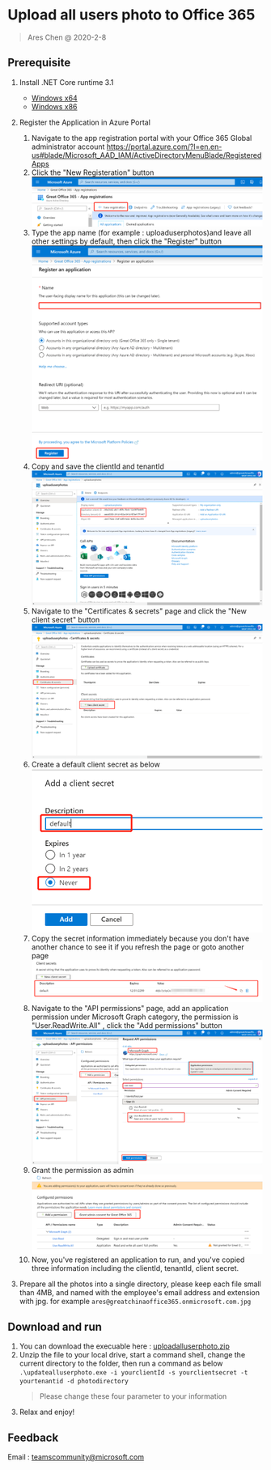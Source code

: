 # Upload all users photo to Office 365
> Ares Chen @ 2020-2-8

## Prerequisite

1. Install .NET Core runtime 3.1  
    * [Windows x64](https://download.visualstudio.microsoft.com/download/pr/a1d41522-4da0-42bc-b3f2-e4b7d842974d/03101425368c87c55c1fe7cafbb4e0fb/windowsdesktop-runtime-3.1.1-win-x64.exe)  
    * [Windows x86](https://download.visualstudio.microsoft.com/download/pr/662153d9-58c5-4630-a326-ed9e4e342787/1deb6ba6a2a5f5f694b784a6859b446e/windowsdesktop-runtime-3.1.1-win-x86.exe)

1. Register the Application in Azure Portal

    1. Navigate to the app registration portal with your Office 365 Global administrator account <https://portal.azure.com/?l=en.en-us#blade/Microsoft_AAD_IAM/ActiveDirectoryMenuBlade/RegisteredApps>
    1. Click the "New Registeration" button
        ![](images/2020-02-09-09-04-03.png)
    1. Type the app name (for example : uploaduserphotos)and leave all other settings by default, then click the "Register" button
        ![](images/2020-02-09-09-05-23.png)
    1. Copy and save the clientId and tenantId
        ![](images/2020-02-09-13-54-07.png)
    1. Navigate to the "Certificates & secrets" page and click the "New client secret" button
        ![](images/2020-02-09-13-55-16.png)
    1. Create a default client secret as below
        ![](images/2020-02-09-13-56-52.png)
    1. Copy the secret information immediately because you don't have another chance to see it if you refresh the page or goto another page
        ![](images/2020-02-09-13-57-53.png)
    1. Navigate to the "API permissions" page, add an application permission under Microsoft Graph category, the permission is "User.ReadWrite.All" , click the "Add permissions" button
        ![](images/2020-02-09-14-01-04.png)
    1. Grant the permission as admin
        ![](images/2020-02-09-14-03-00.png)
    1. Now, you've registered an application to run, and you've copied three information including the clientId, tenantId, client secret.
1. Prepare all the photos into a single directory, please keep each file small than 4MB, and named with the employee's email address and extension with jpg. for example `ares@greatchinaoffice365.onmicrosoft.com.jpg`

## Download and run 

1. You can download the execuable here : [uploadalluserphoto.zip](uploadalluserphoto.zip) 
1. Unzip the file to your local drive, start a command shell, change the current directory to the folder, then run a command as below 
    `.\updatealluserphoto.exe -i yourclientId -s yourclientsecret -t yourtenantid -d photodirectory`
    > Please change these four parameter to your information
1. Relax and enjoy!

## Feedback

Email : <teamscommunity@microsoft.com>